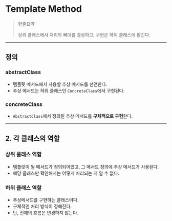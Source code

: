 # Template Method

> 한줄요약
>
> 상위 클래스에서 처리의 뼈대를 결정하고, 구현은 하위 클래스에 맡긴다.

---

## 정의

### abstractClass

- 템플릿 메서드에서 사용할 추상 메서드를 선언한다.
- 추상 메서드는 하위 클래스인 `ConcreteClass`에서 구현된다.

### concreteClass

- `AbstractClass`에서 정의된 추상 메서드를 **구체적으로 구현**한다.

---

## 2. 각 클래스의 역할

### 상위 클래스 역할

- 템플릿이 될 메서드가 정의되어있고, 그 메서드 정의에 추상 메서드가 사용된다.
- 해당 클래스만 확인해서는 어떻게 처리되는 지 알 수 없다.

### 하위 클래스 역할

- 추상메서드를 구현하는 클래스이다.
- 구체적인 처리 방식이 정해진다.
- 단, 전체의 흐름은 변경하지 않는다.
